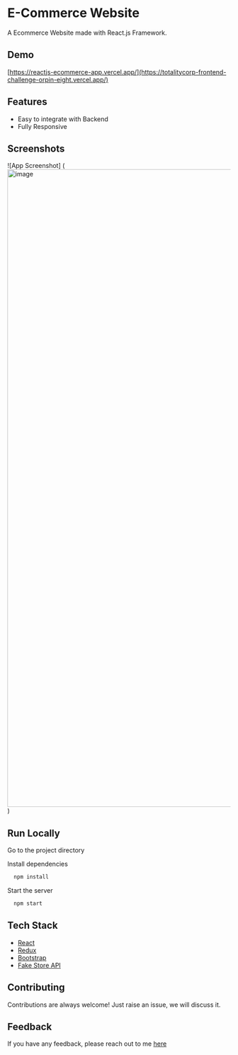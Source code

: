 # E-Commerce Website

A Ecommerce Website made with React.js Framework.


## Demo

[https://reactjs-ecommerce-app.vercel.app/](https://totalitycorp-frontend-challenge-orpin-eight.vercel.app/)

## Features

- Easy to integrate with Backend
- Fully Responsive


## Screenshots

![App Screenshot]
(<img width="1440" alt="image" src="https://github.com/pratyushggoyal/totalitycorp-frontend-challenge/assets/56029995/e7ca0686-95c0-43d2-a1a8-2ca7779536d6">
)



## Run Locally


Go to the project directory

Install dependencies

```bash
  npm install
```

Start the server

```bash
  npm start
```



## Tech Stack

* [React](https://reactjs.org/)
* [Redux](https://redux.js.org/)
* [Bootstrap](https://getbootstrap.com/)
* [Fake Store API](https://fakestoreapi.com/)

## Contributing

Contributions are always welcome!
Just raise an issue, we will discuss it.


## Feedback

If you have any feedback, please reach out to me [here](https://github.com/followDev)


